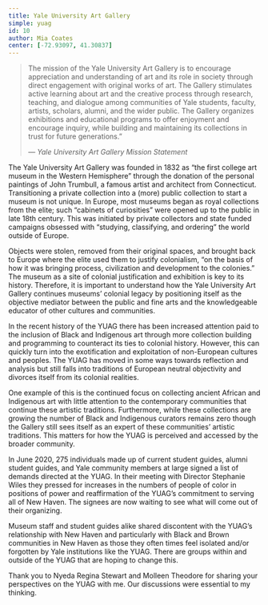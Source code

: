 ```yaml
---
title: Yale University Art Gallery
simple: yuag
id: 10
author: Mia Coates
center: [-72.93097, 41.30837]
---
```


> The mission of the Yale University Art Gallery is to encourage
> appreciation and understanding of art and its role in society
> through direct engagement with original works of art. The Gallery
> stimulates active learning about art and the creative process
> through research, teaching, and dialogue among communities of Yale
> students, faculty, artists, scholars, alumni, and the wider public.
> The Gallery organizes exhibitions and educational programs to offer
> enjoyment and encourage inquiry, while building and maintaining its
> collections in trust for future generations.” 
> 
> &mdash; <cite>Yale University Art Gallery Mission Statement</cite>

The Yale University Art Gallery was founded in 1832 as “the first
college art museum in the Western Hemisphere” through the donation of
the personal paintings of John Trumbull, a famous artist and architect
from Connecticut. Transitioning a private collection into a (more)
public collection to start a museum is not unique. In Europe, most
museums began as royal collections from the elite; such “cabinets of
curiosities” were opened up to the public in late 18th century. This
was initiated by private collectors and state funded campaigns
obsessed with “studying, classifying, and ordering” the world outside
of Europe.

Objects were stolen, removed from their original spaces, and brought
back to Europe where the elite used them to justify colonialism, “on
the basis of how it was bringing process, civilization and development
to the colonies.” The museum as a site of colonial justification and
exhibition is key to its history. Therefore, it is important to
understand how the Yale University Art Gallery continues museums’
colonial legacy by positioning itself as the objective mediator
between the public and fine arts and the knowledgeable educator of
other cultures and communities.

In the recent history of the YUAG there has been increased attention
paid to the inclusion of Black and Indigenous art through more
collection building and programming to counteract its ties to colonial
history. However, this can quickly turn into the exotification and
exploitation of non-European cultures and peoples. The YUAG has moved
in some ways towards reflection and analysis but still falls into
traditions of European neutral objectivity and divorces itself from
its colonial realities.

One example of this is the continued focus on collecting ancient
African and Indigenous art with little attention to the contemporary
communities that continue these artistic traditions. Furthermore,
while these collections are growing the number of Black and Indigenous
curators remains zero though the Gallery still sees itself as an
expert of these communities’ artistic traditions. This matters for how
the YUAG is perceived and accessed by the broader community.

In June 2020, 275 individuals made up of current student guides,
alumni student guides, and Yale community members at large signed a
list of demands directed at the YUAG. In their meeting with Director
Stephanie Wiles they pressed for increases in the numbers of people of
color in positions of power and reaffirmation of the YUAG’s commitment
to serving all of New Haven. The signees are now waiting to see what
will come out of their organizing.

Museum staff and student guides alike shared discontent with the
YUAG’s relationship with New Haven and particularly with Black and
Brown communities in New Haven as those they often times feel isolated
and/or forgotten by Yale institutions like the YUAG. There are groups
within and outside of the YUAG that are hoping to change this.

Thank you to Nyeda Regina Stewart and Molleen Theodore for sharing
your perspectives on the YUAG with me. Our discussions were essential
to my thinking.
